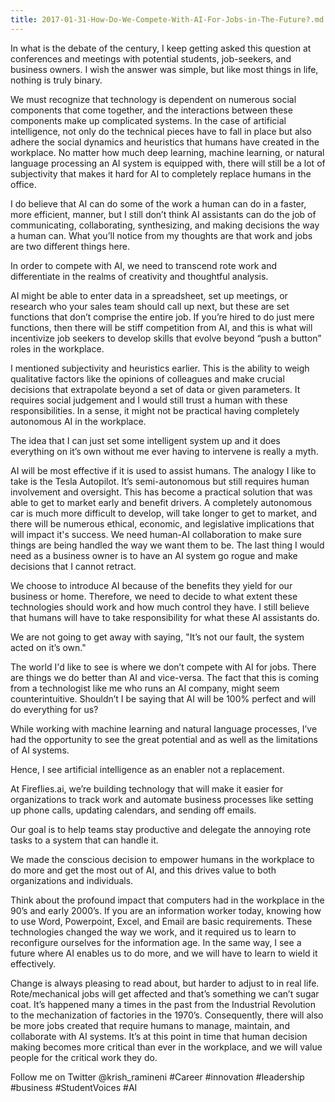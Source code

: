 ```yaml
---
title: 2017-01-31-How-Do-We-Compete-With-AI-For-Jobs-in-The-Future?.md
---
```


In what is the debate of the century, I keep getting asked this question at conferences and meetings with potential students, job-seekers, and business owners. I wish the answer was simple, but like most things in life, nothing is truly binary. 

We must recognize that technology is dependent on numerous social components that come together, and the interactions between these components make up complicated systems. In the case of artificial intelligence, not only do the technical pieces have to fall in place but also adhere the social dynamics and heuristics that humans have created in the workplace. No matter how much deep learning, machine learning, or natural language processing an AI system is equipped with, there will still be a lot of subjectivity that makes it hard for AI to completely replace humans in the office. 

I do believe that AI can do some of the work a human can do in a faster, more efficient, manner, but I still don’t think AI assistants can do the job of communicating, collaborating, synthesizing, and making decisions the way a human can. What you’ll notice from my thoughts are that work and jobs are two different things here.

In order to compete with AI, we need to transcend rote work and differentiate in the realms of creativity and thoughtful analysis.

AI might be able to enter data in a spreadsheet, set up meetings, or research who your sales team should call up next, but these are set functions that don’t comprise the entire job. If you’re hired to do just mere functions, then there will be stiff competition from AI, and this is what will incentivize job seekers to develop skills that evolve beyond “push a button” roles in the workplace. 

I mentioned subjectivity and heuristics earlier. This is the ability to weigh qualitative factors like the opinions of colleagues and make crucial decisions that extrapolate beyond a set of data or given parameters. It requires social judgement and I would still trust a human with these responsibilities. In a sense, it might not be practical having completely autonomous AI in the workplace.

The idea that I can just set some intelligent system up and it does everything on it’s own without me ever having to intervene is really a myth. 

AI will be most effective if it is used to assist humans. The analogy I like to take is the Tesla Autopilot. It’s semi-autonomous but still requires human involvement and oversight. This has become a practical solution that was able to get to market early and benefit drivers. A completely autonomous car is much more difficult to develop, will take longer to get to market, and there will be numerous ethical, economic, and legislative implications that will impact it's success. We need human-AI collaboration to make sure things are being handled the way we want them to be. The last thing I would need as a business owner is to have an AI system go rogue and make decisions that I cannot retract.

We choose to introduce AI because of the benefits they yield for our business or home. Therefore, we need to decide to what extent these technologies should work and how much control they have. I still believe that humans will have to take responsibility for what these AI assistants do.

We are not going to get away with saying, "It’s not our fault, the system acted on it’s own." 

The world I'd like to see is where we don’t compete with AI for jobs. There are things we do better than AI and vice-versa. The fact that this is coming from a technologist like me who runs an AI company, might seem counterintuitive. Shouldn’t I be saying that AI will be 100% perfect and will do everything for us? 

While working with machine learning and natural language processes, I’ve had the opportunity to see the great potential and as well as the limitations of AI systems.

Hence, I see artificial intelligence as an enabler not a replacement.

At Fireflies.ai, we’re building technology that will make it easier for organizations to track work and automate business processes like setting up phone calls, updating calendars, and sending off emails.

Our goal is to help teams stay productive and delegate the annoying rote tasks to a system that can handle it.

We made the conscious decision to empower humans in the workplace to do more and get the most out of AI, and this drives value to both organizations and individuals. 

Think about the profound impact that computers had in the workplace in the 90’s and early 2000’s. If you are an information worker today, knowing how to use Word, Powerpoint, Excel, and Email are basic requirements. These technologies changed the way we work, and it required us to learn to reconfigure ourselves for the information age. In the same way, I see a future where AI enables us to do more, and we will have to learn to wield it effectively. 

Change is always pleasing to read about, but harder to adjust to in real life. Rote/mechanical jobs will get affected and that’s something we can’t sugar coat. It’s happened many a times in the past from the Industrial Revolution to the mechanization of factories in the 1970’s. Consequently, there will also be more jobs created that require humans to manage, maintain, and collaborate with AI systems. It’s at this point in time that human decision making becomes more critical than ever in the workplace, and we will value people for the critical work they do. 

Follow me on Twitter @krish_ramineni
#Career #innovation #leadership #business #StudentVoices #AI
